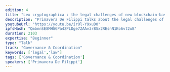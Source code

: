 ```yaml
---
edition: 4
title: "Lex cryptographica : the legal challenges of new blockchain-based lifeforms"
description: "Primavera De Filippi talks about the legal challenges of new blockchain-based lifeforms."
youtubeUrl: "https://youtu.be/irOl-Y9xuD0"
ipfsHash: "QmbnnSE8MHGGPa4ZPLDge7ZAAv3r8Sx2REsnN1Ko6vt2uB"
duration: 2103
expertise: "Beginner"
type: "Talk"
track: "Governance & Coordination"
keywords: ['legal','law']
tags: ['Governance & Coordination']
speakers: ['Primavera De Filippi']
---
```

